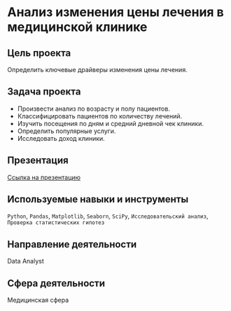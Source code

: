 # Анализ изменения цены лечения в медицинской клинике

## Цель проекта
Определить ключевые драйверы изменения цены лечения.

## Задача проекта
* Произвести анализ по возрасту и полу пациентов.
* Классифицировать пациентов по количеству лечений.
* Изучить посещения по дням и средний дневной чек клиники.
* Определить популярные услуги.
* Исследовать доход клиники.


## Презентация
[Ссылка на презентацию]([https://disk.yandex.ru/i/TytVrbWRwKorsQ])

## Используемые навыки и инструменты
`Python`, `Pandas`, `Matplotlib`, `Seaborn`, `SciPy`, `Исследовательский анализ`, `Проверка статистических гипотез`


## Направление деятельности
Data Analyst

## Сфера деятельности
Медицинская сфера 
